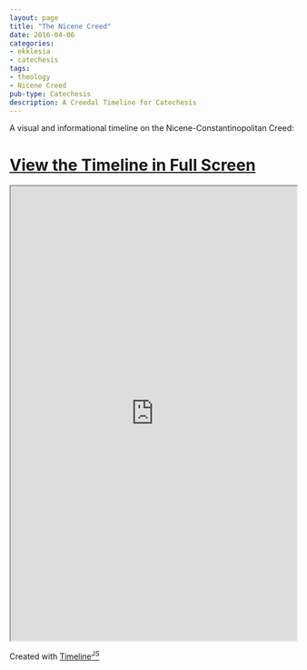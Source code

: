 ```yaml
---
layout: page
title: "The Nicene Creed"
date: 2016-04-06
categories:
- ekklesia
- catechesis
tags:
- theology
- Nicene Creed
pub-type: Catechesis
description: A Creedal Timeline for Catechesis
---
```

A visual and informational timeline on the Nicene-Constantinopolitan Creed:

[View the Timeline in Full Screen](/projects/nicene-creed/index.html)
===

<iframe src="http://mariagwyn.com/projects/nicene-creed/index.html#event-the-nicene-constantinopolitan-creed" style="width: 100%; height: 800px" name="internal"></iframe>

Created with <a href="https://timeline.knightlab.com/" target="_blank">Timeline<sup>JS</sup></a>
